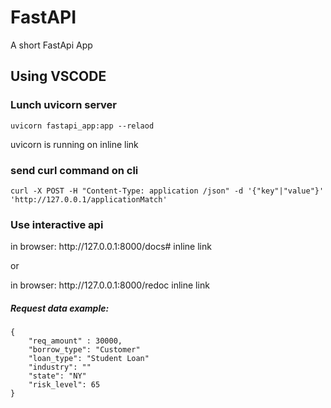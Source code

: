 # FastAPI
A short FastApi App

## Using VSCODE
### Lunch uvicorn server
`uvicorn fastapi_app:app --relaod`

<p> uvicorn is running on <a href=http://127.0.0.1:8000> </a> inline link</p> 


### send curl command on cli
`curl -X POST -H "Content-Type: application /json" -d '{"key"|"value"}' 'http://127.0.0.1/applicationMatch'`

### Use interactive api
<p> in browser:   http://127.0.0.1:8000/docs# inline link</p> 
or
<p> in browser:   http://127.0.0.1:8000/redoc inline link</p> 

##### Request data example:
```
{
    "req_amount" : 30000,
    "borrow_type": "Customer"
    "loan_type": "Student Loan"
    "industry": ""
    "state": "NY"
    "risk_level": 65
}
```
